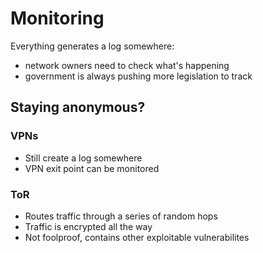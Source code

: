 # Monitoring

Everything generates a log somewhere:
- network owners need to check what's happening
- government is always pushing more legislation to track

## Staying anonymous?

### VPNs
- Still create a log somewhere
- VPN exit point can be monitored


### ToR
- Routes traffic through a series of random hops
- Traffic is encrypted all the way
- Not foolproof, contains other exploitable vulnerabilites


